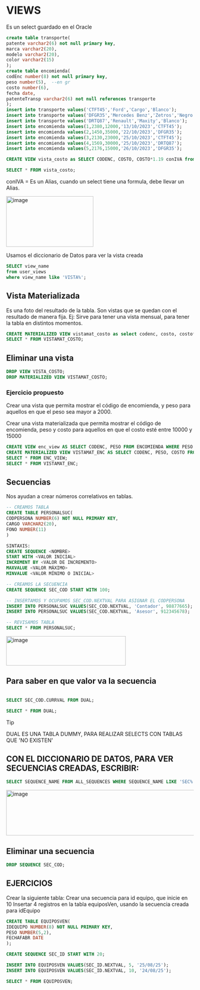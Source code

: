 # VIEWS

Es un select guardado en el Oracle

```SQL
create table transporte(
patente varchar2(6) not null primary key,
marca varchar2(20),
modelo varchar2(20),
color varchar2(15)
);
create table encomienda(
codEnc number(8) not null primary key,
peso number(5),  --en gr
costo number(6),
fecha date,
patenteTransp varchar2(6) not null references transporte
);
insert into transporte values('CTFT45','Ford','Cargo','Blanco');
insert into transporte values('DFGR35','Mercedes Benz','Zetros','Negro');
insert into transporte values('DRTQ87','Renault','Maxity','Blanco');
insert into encomienda values(1,2380,12000,'13/10/2023','CTFT45');
insert into encomienda values(2,1450,35000,'22/10/2023','DFGR35');
insert into encomienda values(3,2130,23000,'25/10/2023','CTFT45');
insert into encomienda values(4,1569,30000,'25/10/2023','DRTQ87');
insert into encomienda values(5,2176,15000,'26/10/2023','DFGR35');

```

```sql
CREATE VIEW vista_costo as SELECT CODENC, COSTO, COSTO*1.19 conIVA from encomienda;

SELECT * FROM vista_costo;
```

conIVA = Es un Alias, cuando un select tiene una formula, debe llevar un Alias.

<img width="234" height="136" alt="image" src="https://github.com/user-attachments/assets/345d723e-0a8c-4076-9d50-1ccbbee51a26" />

Usamos el diccionario de Datos para ver la vista creada

```SQL
SELECT view_name
from user_views
where view_name like 'VISTA%';
```

## Vista Materializada

Es una foto del resultado de la tabla. Son vistas que se quedan con el resultado de manera fija. Ej: Sirve para tener una vista mensual, para tener la tabla en distintos momentos.

```sql
CREATE MATERIALIZED VIEW vistamat_costo as select codenc, costo, costo*1.19 conIVA from encomienda;
SELECT * FROM VISTAMAT_COSTO;
```

## Eliminar una vista

```sql
DROP VIEW VISTA_COSTO;
DROP MATERIALIZED VIEW VISTAMAT_COSTO;
```

### Ejercicio propuesto
Crear una vista que permita mostrar el código de encomienda, y peso para aquellos en que el peso sea mayor a 2000.

Crear una vista materializada que permita mostrar el código de encomienda, peso y costo para aquellos en que el costo esté entre 10000 y 15000

```sql
CREATE VIEW enc_view AS SELECT CODENC, PESO FROM ENCOMIENDA WHERE PESO > 2000;
CREATE MATERIALIZED VIEW VISTAMAT_ENC AS SELECT CODENC, PESO, COSTO FROM ENCOMIENDA WHERE COSTO BETWEEN 10000 AND 15000;
SELECT * FROM ENC_VIEW;
SELECT * FROM VISTAMAT_ENC;
```

## Secuencias
Nos ayudan a crear números correlativos en tablas.

```SQL
-- CREAMOS TABLA
CREATE TABLE PERSONALSUC(
CODPERSONA NUMBER(6) NOT NULL PRIMARY KEY,
CARGO VARCHAR2(20),
FONO NUMBER(11)
)

SINTAXIS:
CREATE SEQUENCE <NOMBRE>
START WITH <VALOR INICIAL>
INCREMENT BY <VALOR DE INCREMENTO>
MAXVALUE <VALOR MÁXIMO>
MINVALUE <VALOR MÍNIMO O INICIAL>

-- CREAMOS LA SECUENCIA
CREATE SEQUENCE SEC_COD START WITH 100;

-- INSERTAMOS Y OCUPAMOS SEC_COD.NEXTVAL PARA ASIGNAR EL CODPERSONA
INSERT INTO PERSONALSUC VALUES(SEC_COD.NEXTVAL, 'Contador', 98877665);
INSERT INTO PERSONALSUC VALUES(SEC_COD.NEXTVAL, 'Asesor', 912345678);

-- REVISAMOS TABLA
SELECT * FROM PERSONALSUC;
```

<img width="321" height="79" alt="image" src="https://github.com/user-attachments/assets/bee7b9a4-d0f4-428a-950e-2049dad59ff2" />

## Para saber en que valor va la secuencia

```SQL

SELECT SEC_COD.CURRVAL FROM DUAL;

SELECT * FROM DUAL;
```

> [!TIP]
> DUAL ES UNA TABLA DUMMY, PARA REALIZAR SELECTS CON TABLAS QUE 'NO EXISTEN'

## CON EL DICCIONARIO DE DATOS, PARA VER SECUENCIAS CREADAS, ESCRIBIR:

```SQL
SELECT SEQUENCE_NAME FROM ALL_SEQUENCES WHERE SEQUENCE_NAME LIKE 'SEC%';
```

<img width="510" height="122" alt="image" src="https://github.com/user-attachments/assets/055696c3-dd28-4e15-9bc0-b1650d5997e5" />

## Eliminar una secuencia

```SQL
DROP SEQUENCE SEC_COD;
```

## EJERCICIOS

Crear la siguiente tabla:
Crear una secuencia para id equipo, que inicie en 10
Insertar 4 registros en la tabla equiposVen, usando la secuencia creada para idEquipo

```SQL
CREATE TABLE EQUIPOSVEN(
IDEQUIPO NUMBER(8) NOT NULL PRIMARY KEY,
PESO NUMBER(5,2),
FECHAFABR DATE
);

CREATE SEQUENCE SEC_ID START WITH 20;

INSERT INTO EQUIPOSVEN VALUES(SEC_ID.NEXTVAL, 5, '25/08/25');
INSERT INTO EQUIPOSVEN VALUES(SEC_ID.NEXTVAL, 10, '24/08/25');

SELECT * FROM EQUIPOSVEN;

```
